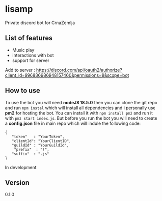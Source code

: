 # lisamp
Private discord bot for CrnaZemlja


## List of features
- Music play
- interactions with bot
- support for server


Add to server : https://discord.com/api/oauth2/authorize?client_id=996836986948157460&permissions=8&scope=bot

## How to use
To use the bot you will need **nodeJS 18.5.0** then you can clone the git repo and run `npm instal` which will install all dependencies and i personally use **pm2** for hosting the bot. You can install it with `npm install pm2` and run it with `pm2 start index.js`.
But before you run the bot you will need to create a **config.json** file in main repo which will indule the following code:
```
{
   "token"   : "YourToken",
   "clientId": "YourClientID",
   "guildId" : "YourGuildId",
	"prefix"  : "!",
   "suffix"  : ".js"
}
```
In development

## Version
0.1.0